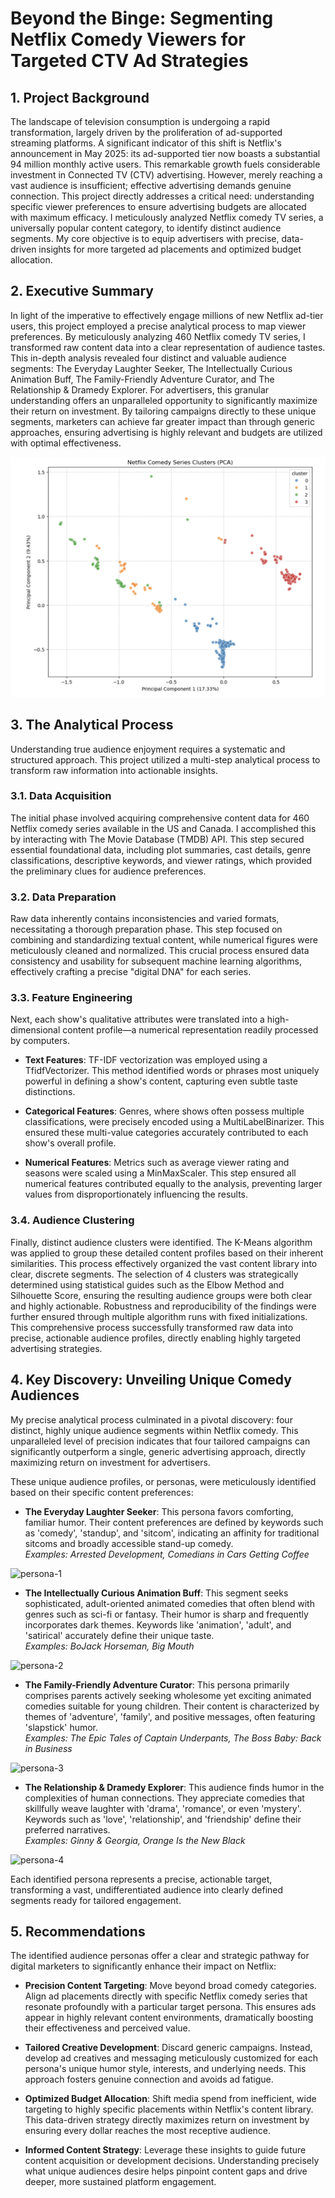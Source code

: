 # Beyond the Binge: Segmenting Netflix Comedy Viewers for Targeted CTV Ad Strategies

## 1. Project Background

The landscape of television consumption is undergoing a rapid transformation, largely driven by the proliferation of ad-supported streaming platforms. A significant indicator of this shift is Netflix's announcement in May 2025: its ad-supported tier now boasts a substantial 94 million monthly active users. This remarkable growth fuels considerable investment in Connected TV (CTV) advertising. However, merely reaching a vast audience is insufficient; effective advertising demands genuine connection. This project directly addresses a critical need: understanding specific viewer preferences to ensure advertising budgets are allocated with maximum efficacy. I meticulously analyzed Netflix comedy TV series, a universally popular content category, to identify distinct audience segments. My core objective is to equip advertisers with precise, data-driven insights for more targeted ad placements and optimized budget allocation.

## 2. Executive Summary

In light of the imperative to effectively engage millions of new Netflix ad-tier users, this project employed a precise analytical process to map viewer preferences. By meticulously analyzing 460 Netflix comedy TV series, I transformed raw content data into a clear representation of audience tastes. This in-depth analysis revealed four distinct and valuable audience segments: The Everyday Laughter Seeker, The Intellectually Curious Animation Buff, The Family-Friendly Adventure Curator, and The Relationship & Dramedy Explorer. For advertisers, this granular understanding offers an unparalleled opportunity to significantly maximize their return on investment. By tailoring campaigns directly to these unique segments, marketers can achieve far greater impact than through generic approaches, ensuring advertising is highly relevant and budgets are utilized with optimal effectiveness.

![PCA](pca.png)

## 3. The Analytical Process

Understanding true audience enjoyment requires a systematic and structured approach. This project utilized a multi-step analytical process to transform raw information into actionable insights.

### 3.1. Data Acquisition

The initial phase involved acquiring comprehensive content data for 460 Netflix comedy series available in the US and Canada. I accomplished this by interacting with The Movie Database (TMDB) API. This step secured essential foundational data, including plot summaries, cast details, genre classifications, descriptive keywords, and viewer ratings, which provided the preliminary clues for audience preferences.

### 3.2. Data Preparation

Raw data inherently contains inconsistencies and varied formats, necessitating a thorough preparation phase. This step focused on combining and standardizing textual content, while numerical figures were meticulously cleaned and normalized. This crucial process ensured data consistency and usability for subsequent machine learning algorithms, effectively crafting a precise "digital DNA" for each series.

### 3.3. Feature Engineering

Next, each show's qualitative attributes were translated into a high-dimensional content profile—a numerical representation readily processed by computers.

- **Text Features**: TF-IDF vectorization was employed using a TfidfVectorizer. This method identified words or phrases most uniquely powerful in defining a show's content, capturing even subtle taste distinctions.

- **Categorical Features**: Genres, where shows often possess multiple classifications, were precisely encoded using a MultiLabelBinarizer. This ensured these multi-value categories accurately contributed to each show's overall profile.

- **Numerical Features**: Metrics such as average viewer rating and seasons were scaled using a MinMaxScaler. This step ensured all numerical features contributed equally to the analysis, preventing larger values from disproportionately influencing the results.

### 3.4. Audience Clustering

Finally, distinct audience clusters were identified. The K-Means algorithm was applied to group these detailed content profiles based on their inherent similarities. This process effectively organized the vast content library into clear, discrete segments. The selection of 4 clusters was strategically determined using statistical guides such as the Elbow Method and Silhouette Score, ensuring the resulting audience groups were both clear and highly actionable. Robustness and reproducibility of the findings were further ensured through multiple algorithm runs with fixed initializations. This comprehensive process successfully transformed raw data into precise, actionable audience profiles, directly enabling highly targeted advertising strategies.

## 4. Key Discovery: Unveiling Unique Comedy Audiences

My precise analytical process culminated in a pivotal discovery: four distinct, highly unique audience segments within Netflix comedy. This unparalleled level of precision indicates that four tailored campaigns can significantly outperform a single, generic advertising approach, directly maximizing return on investment for advertisers.

These unique audience profiles, or personas, were meticulously identified based on their specific content preferences:

- **The Everyday Laughter Seeker**: This persona favors comforting, familiar humor. Their content preferences are defined by keywords such as 'comedy', 'standup', and 'sitcom', indicating an affinity for traditional sitcoms and broadly accessible stand-up comedy.  
  *Examples: Arrested Development, Comedians in Cars Getting Coffee*

![persona-1](persona-1.png)

- **The Intellectually Curious Animation Buff**: This segment seeks sophisticated, adult-oriented animated comedies that often blend with genres such as sci-fi or fantasy. Their humor is sharp and frequently incorporates dark themes. Keywords like 'animation', 'adult', and 'satirical' accurately define their unique taste.  
  *Examples: BoJack Horseman, Big Mouth*

![persona-2](persona-2.png)

- **The Family-Friendly Adventure Curator**: This persona primarily comprises parents actively seeking wholesome yet exciting animated comedies suitable for young children. Their content is characterized by themes of 'adventure', 'family', and positive messages, often featuring 'slapstick' humor.  
  *Examples: The Epic Tales of Captain Underpants, The Boss Baby: Back in Business*

![persona-3](persona-3.png)

- **The Relationship & Dramedy Explorer**: This audience finds humor in the complexities of human connections. They appreciate comedies that skillfully weave laughter with 'drama', 'romance', or even 'mystery'. Keywords such as 'love', 'relationship', and 'friendship' define their preferred narratives.  
  *Examples: Ginny & Georgia, Orange Is the New Black*

![persona-4](persona-4.png)

Each identified persona represents a precise, actionable target, transforming a vast, undifferentiated audience into clearly defined segments ready for tailored engagement.

## 5. Recommendations

The identified audience personas offer a clear and strategic pathway for digital marketers to significantly enhance their impact on Netflix:

- **Precision Content Targeting**: Move beyond broad comedy categories. Align ad placements directly with specific Netflix comedy series that resonate profoundly with a particular target persona. This ensures ads appear in highly relevant content environments, dramatically boosting their effectiveness and perceived value.

- **Tailored Creative Development**: Discard generic campaigns. Instead, develop ad creatives and messaging meticulously customized for each persona's unique humor style, interests, and underlying needs. This approach fosters genuine connection and avoids ad fatigue.

- **Optimized Budget Allocation**: Shift media spend from inefficient, wide targeting to highly specific placements within Netflix's content library. This data-driven strategy directly maximizes return on investment by ensuring every dollar reaches the most receptive audience.

- **Informed Content Strategy**: Leverage these insights to guide future content acquisition or development decisions. Understanding precisely what unique audiences desire helps pinpoint content gaps and drive deeper, more sustained platform engagement.
